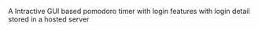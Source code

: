 A Intractive GUI based pomodoro timer with login features with login detail stored in a  hosted server 

